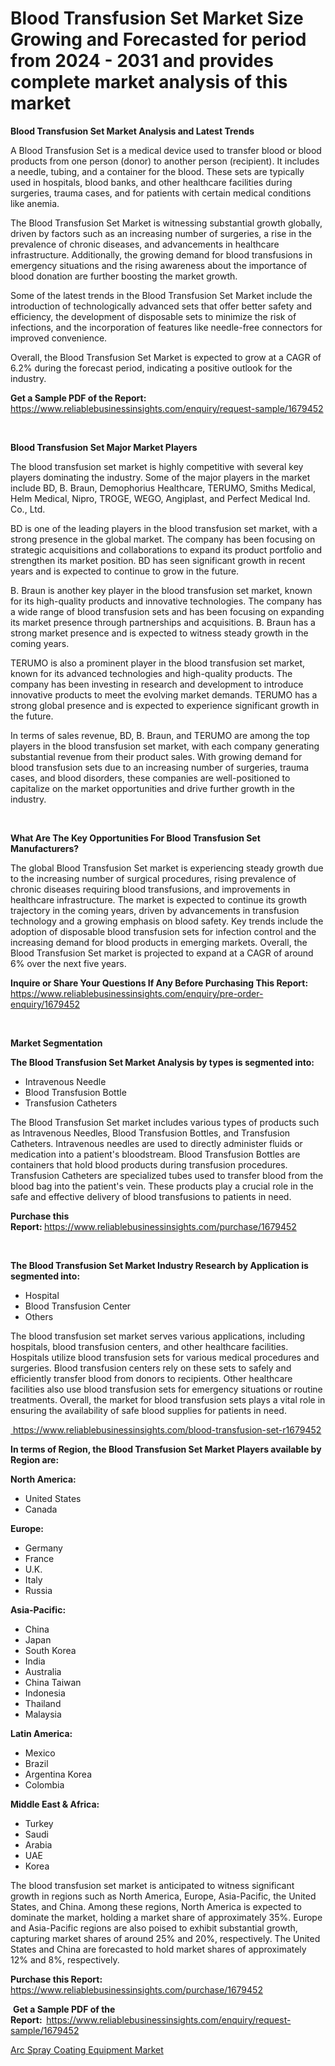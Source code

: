 <p><h1>Blood Transfusion Set Market Size Growing and Forecasted for period from 2024 - 2031 and provides complete market analysis of this market</h1></p><p><strong>Blood Transfusion Set Market Analysis and Latest Trends</strong></p>
<p><p>A Blood Transfusion Set is a medical device used to transfer blood or blood products from one person (donor) to another person (recipient). It includes a needle, tubing, and a container for the blood. These sets are typically used in hospitals, blood banks, and other healthcare facilities during surgeries, trauma cases, and for patients with certain medical conditions like anemia.</p><p>The Blood Transfusion Set Market is witnessing substantial growth globally, driven by factors such as an increasing number of surgeries, a rise in the prevalence of chronic diseases, and advancements in healthcare infrastructure. Additionally, the growing demand for blood transfusions in emergency situations and the rising awareness about the importance of blood donation are further boosting the market growth.</p><p>Some of the latest trends in the Blood Transfusion Set Market include the introduction of technologically advanced sets that offer better safety and efficiency, the development of disposable sets to minimize the risk of infections, and the incorporation of features like needle-free connectors for improved convenience.</p><p>Overall, the Blood Transfusion Set Market is expected to grow at a CAGR of 6.2% during the forecast period, indicating a positive outlook for the industry.</p></p>
<p><strong>Get a Sample PDF of the Report:&nbsp;</strong> <a href="https://www.reliablebusinessinsights.com/enquiry/request-sample/1679452">https://www.reliablebusinessinsights.com/enquiry/request-sample/1679452</a></p>
<p>&nbsp;</p>
<p><strong>Blood Transfusion Set Major Market Players</strong></p>
<p><p>The blood transfusion set market is highly competitive with several key players dominating the industry. Some of the major players in the market include BD, B. Braun, Demophorius Healthcare, TERUMO, Smiths Medical, Helm Medical, Nipro, TROGE, WEGO, Angiplast, and Perfect Medical Ind. Co., Ltd.</p><p>BD is one of the leading players in the blood transfusion set market, with a strong presence in the global market. The company has been focusing on strategic acquisitions and collaborations to expand its product portfolio and strengthen its market position. BD has seen significant growth in recent years and is expected to continue to grow in the future.</p><p>B. Braun is another key player in the blood transfusion set market, known for its high-quality products and innovative technologies. The company has a wide range of blood transfusion sets and has been focusing on expanding its market presence through partnerships and acquisitions. B. Braun has a strong market presence and is expected to witness steady growth in the coming years.</p><p>TERUMO is also a prominent player in the blood transfusion set market, known for its advanced technologies and high-quality products. The company has been investing in research and development to introduce innovative products to meet the evolving market demands. TERUMO has a strong global presence and is expected to experience significant growth in the future.</p><p>In terms of sales revenue, BD, B. Braun, and TERUMO are among the top players in the blood transfusion set market, with each company generating substantial revenue from their product sales. With growing demand for blood transfusion sets due to an increasing number of surgeries, trauma cases, and blood disorders, these companies are well-positioned to capitalize on the market opportunities and drive further growth in the industry.</p></p>
<p>&nbsp;</p>
<p><strong>What Are The Key Opportunities For Blood Transfusion Set Manufacturers?</strong></p>
<p><p>The global Blood Transfusion Set market is experiencing steady growth due to the increasing number of surgical procedures, rising prevalence of chronic diseases requiring blood transfusions, and improvements in healthcare infrastructure. The market is expected to continue its growth trajectory in the coming years, driven by advancements in transfusion technology and a growing emphasis on blood safety. Key trends include the adoption of disposable blood transfusion sets for infection control and the increasing demand for blood products in emerging markets. Overall, the Blood Transfusion Set market is projected to expand at a CAGR of around 6% over the next five years.</p></p>
<p><strong>Inquire or Share Your Questions If Any Before Purchasing This Report:</strong> <a href="https://www.reliablebusinessinsights.com/enquiry/pre-order-enquiry/1679452">https://www.reliablebusinessinsights.com/enquiry/pre-order-enquiry/1679452</a></p>
<p>&nbsp;</p>
<p><strong>Market Segmentation</strong></p>
<p><strong>The Blood Transfusion Set Market Analysis by types is segmented into:</strong></p>
<p><ul><li>Intravenous Needle</li><li>Blood Transfusion Bottle</li><li>Transfusion Catheters</li></ul></p>
<p><p>The Blood Transfusion Set market includes various types of products such as Intravenous Needles, Blood Transfusion Bottles, and Transfusion Catheters. Intravenous needles are used to directly administer fluids or medication into a patient's bloodstream. Blood Transfusion Bottles are containers that hold blood products during transfusion procedures. Transfusion Catheters are specialized tubes used to transfer blood from the blood bag into the patient's vein. These products play a crucial role in the safe and effective delivery of blood transfusions to patients in need.</p></p>
<p><strong>Purchase this Report:&nbsp;</strong><a href="https://www.reliablebusinessinsights.com/purchase/1679452">https://www.reliablebusinessinsights.com/purchase/1679452</a></p>
<p>&nbsp;</p>
<p><strong>The Blood Transfusion Set Market Industry Research by Application is segmented into:</strong></p>
<p><ul><li>Hospital</li><li>Blood Transfusion Center</li><li>Others</li></ul></p>
<p><p>The blood transfusion set market serves various applications, including hospitals, blood transfusion centers, and other healthcare facilities. Hospitals utilize blood transfusion sets for various medical procedures and surgeries. Blood transfusion centers rely on these sets to safely and efficiently transfer blood from donors to recipients. Other healthcare facilities also use blood transfusion sets for emergency situations or routine treatments. Overall, the market for blood transfusion sets plays a vital role in ensuring the availability of safe blood supplies for patients in need.</p></p>
<p><a href="https://www.reliablebusinessinsights.com/blood-transfusion-set-r1679452">&nbsp;https://www.reliablebusinessinsights.com/blood-transfusion-set-r1679452</a></p>
<p><strong>In terms of Region, the Blood Transfusion Set Market Players available by Region are:</strong></p>
<p>
    <p> <strong> North America: </strong>
        <ul>
            <li>United States</li>
            <li>Canada</li>
        </ul>
        </p> 
    <p> <strong> Europe: </strong>
        <ul>
            <li>Germany</li>
            <li>France</li>
            <li>U.K.</li>
            <li>Italy</li>
            <li>Russia</li>
        </ul>
        </p> 
    <p> <strong> Asia-Pacific: </strong>
        <ul>
            <li>China</li>
            <li>Japan</li>
            <li>South Korea</li>
            <li>India</li>
            <li>Australia</li>
            <li>China Taiwan</li>
            <li>Indonesia</li>
            <li>Thailand</li>
            <li>Malaysia</li>
        </ul>
        </p> 
    <p> <strong> Latin America: </strong>
        <ul>
            <li>Mexico</li>
            <li>Brazil</li>
            <li>Argentina Korea</li>
            <li>Colombia</li>
        </ul>
        </p> 
    <p> <strong> Middle East & Africa: </strong>
        <ul>
            <li>Turkey</li>
            <li>Saudi</li>
            <li>Arabia</li>
            <li>UAE</li>
            <li>Korea</li>
        </ul>
    </p>
    </p>
<p><p>The blood transfusion set market is anticipated to witness significant growth in regions such as North America, Europe, Asia-Pacific, the United States, and China. Among these regions, North America is expected to dominate the market, holding a market share of approximately 35%. Europe and Asia-Pacific regions are also poised to exhibit substantial growth, capturing market shares of around 25% and 20%, respectively. The United States and China are forecasted to hold market shares of approximately 12% and 8%, respectively.</p></p>
<p><strong>Purchase this Report: </strong><a href="https://www.reliablebusinessinsights.com/purchase/1679452">https://www.reliablebusinessinsights.com/purchase/1679452</a></p>
<p>&nbsp;<strong>Get a Sample PDF of the Report:&nbsp;&nbsp;</strong><a href="https://www.reliablebusinessinsights.com/enquiry/request-sample/1679452">https://www.reliablebusinessinsights.com/enquiry/request-sample/1679452</a></p>
<p><strong></strong></p>
<p><p><a href="https://github.com/riwar777/Market-Research-Report-List-1/blob/main/arc-spray-coating-equipment-market.md">Arc Spray Coating Equipment Market</a></p></p>